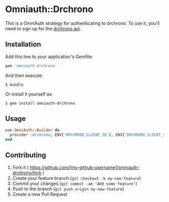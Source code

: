 # Omniauth::Drchrono

This is a OmniAuth strategy for authenticating to drchrono. To use it, you'll need to sign up for the [drchrono api](https://www.drchrono.com/api/).

## Installation

Add this line to your application's Gemfile:

```ruby
gem 'omniauth-drchrono'
```

And then execute:

    $ bundle

Or install it yourself as:

    $ gem install omniauth-drchrono

## Usage

```ruby
use OmniAuth::Builder do
  provider :drchrono, ENV['DRCHRONO_CLIENT_ID'], ENV['DRCHRONO_CLIENT_SECRET']
end
```

## Contributing

1. Fork it ( https://github.com/[my-github-username]/omniauth-drchrono/fork )
2. Create your feature branch (`git checkout -b my-new-feature`)
3. Commit your changes (`git commit -am 'Add some feature'`)
4. Push to the branch (`git push origin my-new-feature`)
5. Create a new Pull Request

